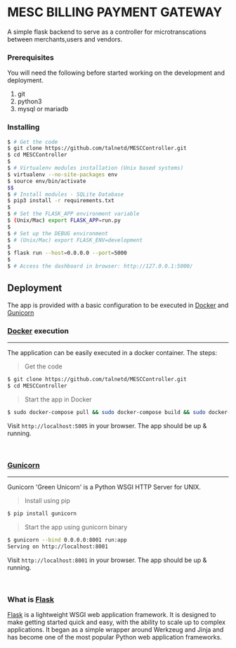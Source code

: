 # MESC BILLING PAYMENT GATEWAY
A simple flask backend to serve as a controller for microtranscations between
merchants,users and vendors.

### Prerequisites
You will need the following before started working on the development and
deployment.

  1. git
  2. python3
  3. mysql or mariadb

### Installing

```bash
$ # Get the code
$ git clone https://github.com/talnetd/MESCController.git
$ cd MESCController
$
$ # Virtualenv modules installation (Unix based systems)
$ virtualenv --no-site-packages env
$ source env/bin/activate
$$
$ # Install modules - SQLite Database
$ pip3 install -r requirements.txt
$
$ # Set the FLASK_APP environment variable
$ (Unix/Mac) export FLASK_APP=run.py
$
$ # Set up the DEBUG environment
$ # (Unix/Mac) export FLASK_ENV=development
$
$ flask run --host=0.0.0.0 --port=5000
$
$ # Access the dashboard in browser: http://127.0.0.1:5000/
```


## Deployment

The app is provided with a basic configuration to be executed in [Docker](https://www.docker.com/) and [Gunicorn](https://gunicorn.org/)


### [Docker](https://www.docker.com/) execution
---

The application can be easily executed in a docker container. The steps:

> Get the code

```bash
$ git clone https://github.com/talnetd/MESCController.git
$ cd MESCController
```

> Start the app in Docker

```bash
$ sudo docker-compose pull && sudo docker-compose build && sudo docker-compose up -d
```

Visit `http://localhost:5005` in your browser. The app should be up & running. 

<br />

### [Gunicorn](https://gunicorn.org/)
---

Gunicorn 'Green Unicorn' is a Python WSGI HTTP Server for UNIX.

> Install using pip

```bash
$ pip install gunicorn
```
> Start the app using gunicorn binary

```bash
$ gunicorn --bind 0.0.0.0:8001 run:app
Serving on http://localhost:8001
```

Visit `http://localhost:8001` in your browser. The app should be up & running.

<br />

### What is [Flask](https://www.palletsprojects.com/p/flask/)

[Flask](https://www.palletsprojects.com/p/flask/) is a lightweight WSGI web application framework. It is designed to make getting started quick and easy, with the ability to scale up to complex applications. It began as a simple wrapper around Werkzeug and Jinja and has become one of the most popular Python web application frameworks.

<br />
